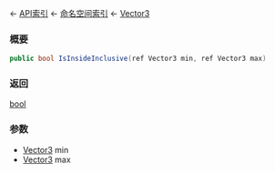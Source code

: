 ← [API索引](Api-Index) ← [命名空间索引](Namespace-Index) ← [Vector3](VRageMath.Vector3)

### 概要

```csharp
public bool IsInsideInclusive(ref Vector3 min, ref Vector3 max)
```

### 返回

[bool](https://docs.microsoft.com/en-us/dotnet/api/System.Boolean?view=netframework-4.6)

### 参数

* [Vector3](VRageMath.Vector3) min
* [Vector3](VRageMath.Vector3) max
